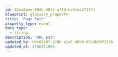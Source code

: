 ```yaml
---
id: 81ea8aee-09db-4054-affd-be31ee273171
blueprint: glossary_property
title: 'Page Path'
property_type: event
data_type:
  - string
description: 'URL path'
updated_by: b6c6019f-27db-41a7-98bb-07c9b90f212b
updated_at: 1756411965
---
```

